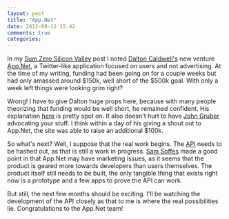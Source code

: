 ```yaml
---
layout: post
title: "App.Net"
date: 2012-08-12 15:42
comments: true
categories: 
---
```

In my [Sum Zero Silicon Valley](http://kwangbkim.com/blog/2012/08/01/silicon-valley-and-the-timeshare-model/)  post I noted [Dalton Caldwell's](http://daltoncaldwell.com/) new venture [App.Net](http://join.app.net), a Twitter-like application focused on users and not advertising.  At the time of my writing, funding had been going on for a couple weeks but had only amassed around $150k, well short of the $500k goal.  With only a week left things were looking grim right?

Wrong!  I have to give Dalton huge props here, because with many people theorizing that funding would be well short, he remained confident.  His explanation [here](http://daltoncaldwell.com/appnet-is-not-vaporware) is pretty spot on.  It also doesn't hurt to have [John Gruber](http://daringfireball.net/) advocating your stuff.  I think within a day of his giving a shout out to App.Net, the site was able to raise an additional $100k.

So what's next?  Well, I suppose that the real work begins.  The [API](https://github.com/appdotnet/api-spec) needs to be hashed out, as that is still a work in progress.  [Sam Soffes](http://samsoff.es/posts/app-net-is-dreaming-small) made a good point in that App.Net may have marketing issues, as it seems that the product is geared more towards developers than users themselves.  The product itself still needs to be built, the only tangible thing that exists right now is a prototype and a few apps to prove the API can work.

But still, the next few months should be exciting.  I'll be watching the development of the API closely as that to me is where the real possibilities lie.  Congratulations to the App.Net team!